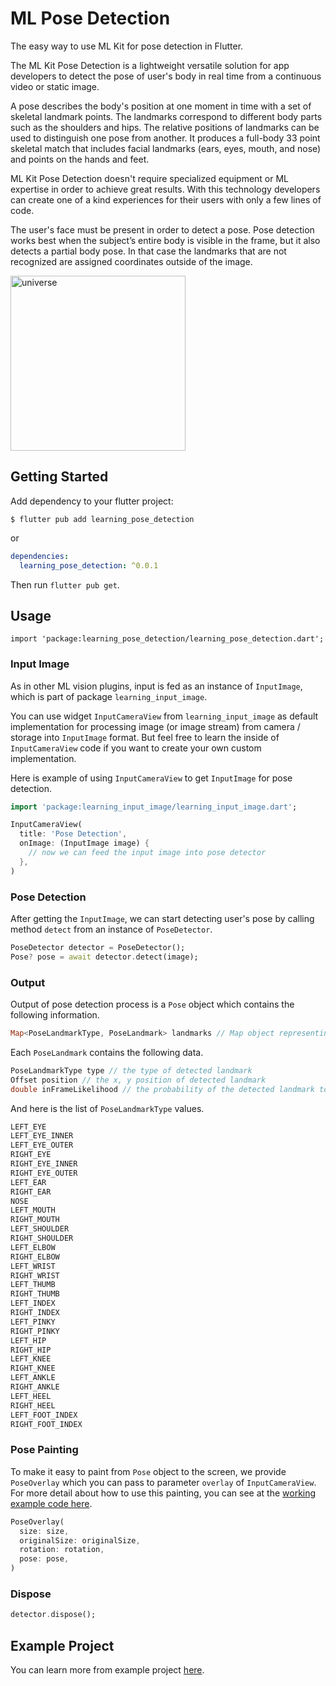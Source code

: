 # ML Pose Detection

The easy way to use ML Kit for pose detection in Flutter.

The ML Kit Pose Detection is a lightweight versatile solution for app developers to detect the pose of user's body in real time from a continuous video or static image. 

A pose describes the body's position at one moment in time with a set of skeletal landmark points. The landmarks correspond to different body parts such as the shoulders and hips. The relative positions of landmarks can be used to distinguish one pose from another. It produces a full-body 33 point skeletal match that includes facial landmarks (ears, eyes, mouth, and nose) and points on the hands and feet. 

ML Kit Pose Detection doesn't require specialized equipment or ML expertise in order to achieve great results. With this technology developers can create one of a kind experiences for their users with only a few lines of code.

The user's face must be present in order to detect a pose. Pose detection works best when the subject’s entire body is visible in the frame, but it also detects a partial body pose. In that case the landmarks that are not recognized are assigned coordinates outside of the image.

<img src="https://github.com/salkuadrat/learning/raw/master/packages/learning_pose_detection/screenshot.jpg" alt="universe" width="280">

## Getting Started

Add dependency to your flutter project:

```
$ flutter pub add learning_pose_detection
```

or

```yaml
dependencies:
  learning_pose_detection: ^0.0.1
```

Then run `flutter pub get`.

## Usage

```
import 'package:learning_pose_detection/learning_pose_detection.dart';
```

### Input Image

As in other ML vision plugins, input is fed as an instance of `InputImage`, which is part of package  `learning_input_image`. 

You can use widget `InputCameraView` from `learning_input_image` as default implementation for processing image (or image stream) from camera / storage into `InputImage` format. But feel free to learn the inside of `InputCameraView` code if you want to create your own custom implementation.

Here is example of using `InputCameraView` to get `InputImage` for pose detection.

```dart
import 'package:learning_input_image/learning_input_image.dart';

InputCameraView(
  title: 'Pose Detection',
  onImage: (InputImage image) {
    // now we can feed the input image into pose detector
  },
)
```

### Pose Detection

After getting the `InputImage`, we can start detecting user's pose by calling method `detect` from an instance of `PoseDetector`.

```dart
PoseDetector detector = PoseDetector();
Pose? pose = await detector.detect(image);
```

### Output

Output of pose detection process is a `Pose` object which contains the following information.

```dart
Map<PoseLandmarkType, PoseLandmark> landmarks // Map object representing the list of PoseLandmark
```

Each `PoseLandmark` contains the following data.

```dart
PoseLandmarkType type // the type of detected landmark
Offset position // the x, y position of detected landmark
double inFrameLikelihood // the probability of the detected landmark to be inside the frame
```

And here is the list of `PoseLandmarkType` values.

```dart
LEFT_EYE
LEFT_EYE_INNER
LEFT_EYE_OUTER
RIGHT_EYE
RIGHT_EYE_INNER
RIGHT_EYE_OUTER
LEFT_EAR
RIGHT_EAR
NOSE
LEFT_MOUTH
RIGHT_MOUTH
LEFT_SHOULDER
RIGHT_SHOULDER
LEFT_ELBOW
RIGHT_ELBOW
LEFT_WRIST
RIGHT_WRIST
LEFT_THUMB
RIGHT_THUMB
LEFT_INDEX
RIGHT_INDEX
LEFT_PINKY
RIGHT_PINKY
LEFT_HIP
RIGHT_HIP
LEFT_KNEE
RIGHT_KNEE
LEFT_ANKLE
RIGHT_ANKLE
LEFT_HEEL
RIGHT_HEEL
LEFT_FOOT_INDEX
RIGHT_FOOT_INDEX
```

### Pose Painting

To make it easy to paint from `Pose` object to the screen, we provide `PoseOverlay` which you can pass to parameter `overlay` of `InputCameraView`. For more detail about how to use this painting, you can see at the [working example code here](example/lib/main.dart).

```dart
PoseOverlay(
  size: size,
  originalSize: originalSize,
  rotation: rotation,
  pose: pose,
)
```

### Dispose

```dart
detector.dispose();
```

## Example Project

You can learn more from example project [here](example).
